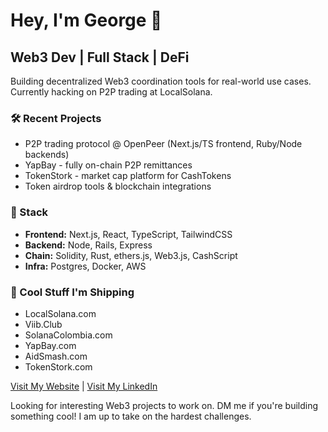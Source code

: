 # Hey, I'm George 👋
## Web3 Dev | Full Stack | DeFi

Building decentralized Web3 coordination tools for real-world use cases. Currently hacking on P2P trading at LocalSolana.

### 🛠️ Recent Projects
- P2P trading protocol @ OpenPeer (Next.js/TS frontend, Ruby/Node backends)
- YapBay - fully on-chain P2P remittances
- TokenStork - market cap platform for CashTokens
- Token airdrop tools & blockchain integrations

### 🔧 Stack
- **Frontend:** Next.js, React, TypeScript, TailwindCSS
- **Backend:** Node, Rails, Express
- **Chain:** Solidity, Rust, ethers.js, Web3.js,  CashScript
- **Infra:** Postgres, Docker, AWS

### 💪 Cool Stuff I'm Shipping
- LocalSolana.com
- Viib.Club
- SolanaColombia.com
- YapBay.com
- AidSmash.com
- TokenStork.com

[Visit My Website](https://GeorgeDonnelly.com) | [Visit My LinkedIn](https://www.linkedin.com/in/georgedonnelly)

Looking for interesting Web3 projects to work on. DM me if you're building something cool! I am up to take on the hardest challenges.
